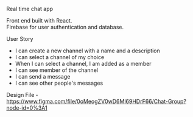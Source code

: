 Real time chat app

Front end built with React.\
Firebase for user authentication and database.

User Story

- I can create a new channel with a name and a description
- I can select a channel of my choice
- When I can select a channel, I am added as a member
- I can see member of the channel
- I can send a message
- I can see other people's messages

Design File - https://www.figma.com/file/0oMeogZV0wD6Ml69HDrF66/Chat-Group?node-id=0%3A1
